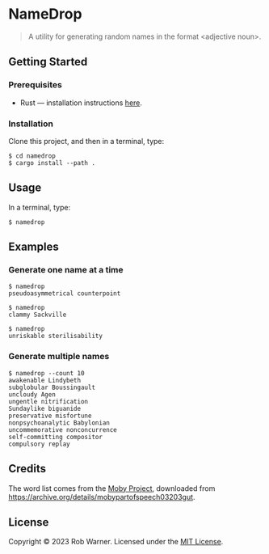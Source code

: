 # NameDrop

> A utility for generating random names in the format &lt;adjective noun&gt;.

## Getting Started

### Prerequisites

* Rust &mdash; installation instructions [here](https://www.rust-lang.org/tools/install).

### Installation

Clone this project, and then in a terminal, type:

```console
$ cd namedrop
$ cargo install --path .
```

## Usage

In a terminal, type:

```console
$ namedrop
```

## Examples

### Generate one name at a time

```console
$ namedrop
pseudoasymmetrical counterpoint

$ namedrop
clammy Sackville

$ namedrop
unriskable sterilisability
```

### Generate multiple names

```console
$ namedrop --count 10
awakenable Lindybeth
subglobular Boussingault
uncloudy Agen
ungentle nitrification
Sundaylike biguanide
preservative misfortune
nonpsychoanalytic Babylonian
uncommemorative nonconcurrence
self-committing compositor
compulsory replay
```

## Credits

The word list comes from the [Moby Project](https://en.wikipedia.org/wiki/Moby_Project), downloaded from <https://archive.org/details/mobypartofspeech03203gut>.

## License

Copyright &copy; 2023 Rob Warner.
Licensed under the [MIT License](https://hoop33.mit-license.org/).

